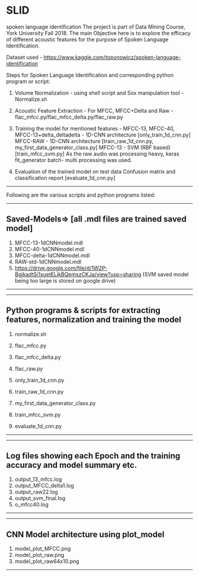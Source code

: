 # SLID
spoken language identification
The project is part of Data Mining Course, York University Fall 2018.
The main Objective here is to explore the efficacy of different acoustic features for the purpose of Spoken Language Identification.

Dataset used - https://www.kaggle.com/toponowicz/spoken-language-identification

Steps for Spoken Language Identification and corresponding python program or script:
1) Volume Normalization - using shell script and Sox manipulation tool - Normalize.sh
2) Acoustic Feature Extraction - For MFCC, MFCC+Delta and Raw - flac_mfcc.py/flac_mfcc_delta.py/flac_raw.py
3) Training the model for mentioned features -
MFCC-13, MFCC-40, MFCC-13+delta_deltadelta - 1D-CNN architecture [only_train_1d_cnn.py]
MFCC-RAW - 1D-CNN architecture [train_raw_1d_cnn.py, my_first_data_generator_class.py]
MFCC-13 - SVM (RBF based) [train_mfcc_svm.py]
As the raw audio was processing heavy, keras fit_generator batch- multi processing was used.

4) Evaluation of the trained model on test data
Confusion matrix and classification report [evaluate_1d_cnn.py]
------------------------------------------------------------------------
Following are the various scripts and python programs listed:

-------------------------------------------------------
Saved-Models=> [all .mdl files are trained saved model]
-------------------------------------------------------
1) MFCC-13-1dCNNmodel.mdl
2) MFCC-40-1dCNNmodel.mdl	
3) MFCC-delta-1dCNNmodel.mdl	
4) RAW-std-1dCNNmodel.mdl	
5) https://drive.google.com/file/d/1W2P-BgjkadtSi1xuetELjkBQemszCKJa/view?usp=sharing (SVM saved model being too large is stored on google drive)

----------------------------------------------------------


----------------------------------------------------------
Python programs & scripts for extracting features, normalization and training the model 
--------------------------------------------------------
1) normalize.sh	

2) flac_mfcc.py
3) flac_mfcc_delta.py	
4) flac_raw.py	

5) only_train_1d_cnn.py	
6) train_raw_1d_cnn.py
7) my_first_data_generator_class.py	
8) train_mfcc_svm.py	

9) evaluate_1d_cnn.py	
--------------------------------------------------------


--------------------------------------------------------
Log files showing each Epoch and the training accuracy and model summary etc.
--------------------------------------------------------
1) output_13_mfcc.log	
2) output_MFCC_delta1.log	
3) output_raw22.log	
4) output_svm_final.log	
5) o_mfcc40.log	
--------------------------------------------------------


--------------------------------------------------------
CNN Model architecture using plot_model
--------------------------------------------------------
1) model_plot_MFCC.png	
2) model_plot_raw.png	
3) model_plot_raw64x10.png	
--------------------------------------------------------
